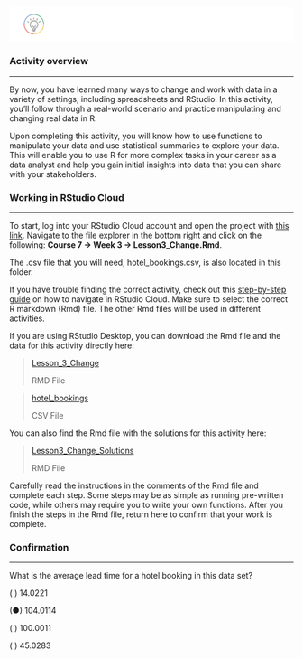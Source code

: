![alt text](https://github.com/paulohl/Data_Analysis_R_Programming/blob/main/img/lightbulb-HandsOn.png)

### Activity overview
__________________
By now, you have learned many ways to change and work with data in a variety of settings, including spreadsheets and RStudio. In this activity, you’ll follow through a real-world 
scenario and practice manipulating and changing real data in R.

Upon completing this activity, you will know how to use functions to manipulate your data and use statistical summaries to explore your data. This will enable you to use R for more 
complex tasks in your career as a data analyst and help you gain initial insights into data that you can share with your stakeholders.

### Working in RStudio Cloud
____________________
To start, log into your RStudio Cloud account and open the project with 
[this link](https://rstudio.cloud/project/2138069). 
Navigate to the file explorer in the bottom right and click on the following: **Course 7 -> Week 3 -> Lesson3_Change.Rmd**.

The .csv file that you will need, hotel_bookings.csv, is also located in this folder.

If you have trouble finding the correct activity, check out this 
[step-by-step guide](https://cursive.io/shared/28dc296d9-5515-41a9-9bf6-84369bd247e3)
 on how to navigate in RStudio Cloud. Make sure to select the correct R markdown (Rmd) file. The other Rmd files will be used in different activities.

If you are using RStudio Desktop, you can download the Rmd file and the data for this activity directly here:

> [Lesson_3_Change](https://d3c33hcgiwev3.cloudfront.net/osHCTXtSSd2Bwk17Ukndiw_4c290cdedaab4ba0ae55358416b13ef1_Lesson3_Change.Rmd?Expires=1687046400&Signature=jf1Dq-DY1ONyqx~UnnRDjrnvpUIG71txGk5hFNHr5rjolii4-oKtTPLqq63eXT3ppLrR6wl~NwzhxjVSVE~EnJrykwNs~~N7nL7~hnzv9DahLTfneTjQkagtaIZjZ99QtTOuNNxfQafQ3zR7kGTl~p0AIjlWlPV-pCiquxPAqGI_&Key-Pair-Id=APKAJLTNE6QMUY6HBC5A)
> 
> RMD File


>[hotel_bookings](https://d3c33hcgiwev3.cloudfront.net/GL0bk8O2Sja9G5PDtko2uQ_31e445d7ca64417eb45aeaa08ec90bf1_hotel_bookings.csv?Expires=1687046400&Signature=AUHmcjOFyJEaRKUWJ-Pt3dcUh7Ct12hlFsYb-juF20WPELfy4LQRD1ZQwcxWVwdVEP1ZFLMFRfPv41R~L6tyBM1q8WYIENEuv1I2bI0qLsGLalOy0Es0Q6WoWo9L6yMsgyv3GH5twCsq6Dl7cm-gh-anf64k6C9BUrS6eKIjjRI_&Key-Pair-Id=APKAJLTNE6QMUY6HBC5A)
>
> CSV File

You can also find the Rmd file with the solutions for this activity here:

> [Lesson3_Change_Solutions](https://d3c33hcgiwev3.cloudfront.net/2kdGwErrR6SHRsBK69ek2g_7b1b9b3017c24efab910e4bfa3e402f1_Lesson3_Change_Solutions.Rmd?Expires=1687046400&Signature=N3cIa~jr3PORVBG-zzCNvdhOe9iT0ewDJfwR6ZVUOjPWZUj~GgFWQ6JvsNfjC9f6T0IOvzMGkA~zG3RvA942ykoZktsXW95xKVYQcotJd-wDOzMLIRpRIty3qW9ePBiO90IkwIUm1lxmWLgAryJ-zbUCz7ZjKPQxur3bMbSmGI8_&Key-Pair-Id=APKAJLTNE6QMUY6HBC5A)
>
>  RMD File

Carefully read the instructions in the comments of the Rmd file and complete each step. Some steps may be as simple as running pre-written code, while others may require you to 
write your own functions. After you finish the steps in the Rmd file, return here to confirm that your work is complete.

### Confirmation
_________________________________
What is the average lead time for a hotel booking in this data set?

(  ) 14.0221

(●) 104.0114

(  ) 100.0011

(  ) 45.0283



